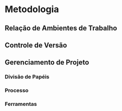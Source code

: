 # Metodologia

## Relação de Ambientes de Trabalho

## Controle de Versão

## Gerenciamento de Projeto

### Divisão de Papéis

### Processo

### Ferramentas
